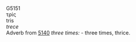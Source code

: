 G5151  
τρίς  
tris  
*trece*  
Adverb from [5140](g5140) *three* *times:* - three times, thrice.  

